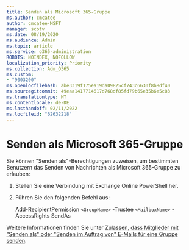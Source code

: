 ```yaml
---
title: Senden als Microsoft 365-Gruppe
ms.author: cmcatee
author: cmcatee-MSFT
manager: scotv
ms.date: 08/19/2020
ms.audience: Admin
ms.topic: article
ms.service: o365-administration
ROBOTS: NOINDEX, NOFOLLOW
localization_priority: Priority
ms.collection: Adm_O365
ms.custom:
- "9003200"
ms.openlocfilehash: abe3319f175ea19da09825cf743c6630f8b8df40
ms.sourcegitcommit: 49eaa1417714617d768df85fd79b65e35b6e5c83
ms.translationtype: HT
ms.contentlocale: de-DE
ms.lasthandoff: 02/11/2022
ms.locfileid: "62632218"
---
```

# <a name="send-as-microsoft-365-group"></a>Senden als Microsoft 365-Gruppe

Sie können "Senden als"-Berechtigungen zuweisen, um bestimmten Benutzern das Senden von Nachrichten als Microsoft 365-Gruppe zu erlauben:  

1. Stellen Sie eine Verbindung mit Exchange Online PowerShell her.  

2. Führen Sie den folgenden Befehl aus:  

    Add-RecipientPermission `<GroupName>` -Trustee `<MailboxName>` -AccessRights SendAs

Weitere Informationen finden Sie unter [Zulassen, dass Mitglieder mit "Senden als" oder "Senden im Auftrag von" E-Mails für eine Gruppe senden](https://docs.microsoft.com/microsoft-365/admin/create-groups/allow-members-to-send-as-or-send-on-behalf-of-group).